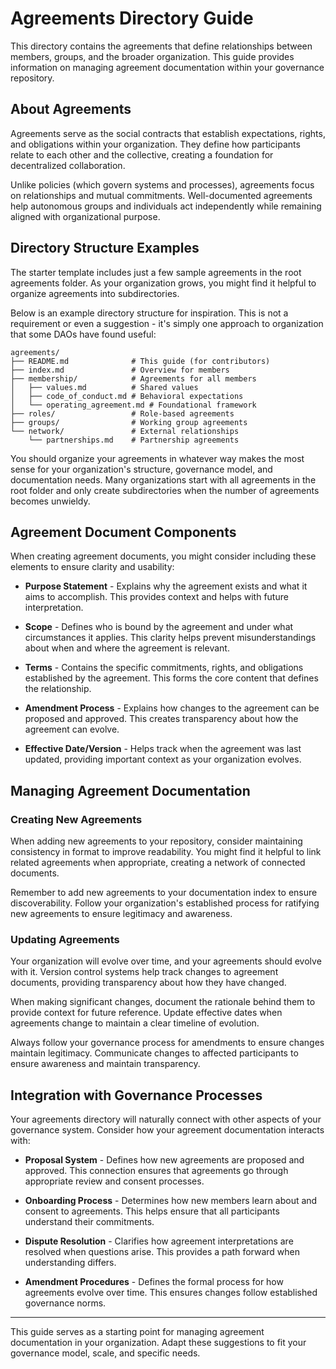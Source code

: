 # Agreements Directory Guide

This directory contains the agreements that define relationships between members, groups, and the broader organization. This guide provides information on managing agreement documentation within your governance repository.

## About Agreements

Agreements serve as the social contracts that establish expectations, rights, and obligations within your organization. They define how participants relate to each other and the collective, creating a foundation for decentralized collaboration.

Unlike policies (which govern systems and processes), agreements focus on relationships and mutual commitments. Well-documented agreements help autonomous groups and individuals act independently while remaining aligned with organizational purpose.

## Directory Structure Examples

The starter template includes just a few sample agreements in the root agreements folder. As your organization grows, you might find it helpful to organize agreements into subdirectories.

Below is an example directory structure for inspiration. This is not a requirement or even a suggestion - it's simply one approach to organization that some DAOs have found useful:

```
agreements/
├── README.md              # This guide (for contributors)
├── index.md               # Overview for members
├── membership/            # Agreements for all members
│   ├── values.md          # Shared values
│   ├── code_of_conduct.md # Behavioral expectations
│   └── operating_agreement.md # Foundational framework
├── roles/                 # Role-based agreements
├── groups/                # Working group agreements
└── network/               # External relationships
    └── partnerships.md    # Partnership agreements
```

You should organize your agreements in whatever way makes the most sense for your organization's structure, governance model, and documentation needs. Many organizations start with all agreements in the root folder and only create subdirectories when the number of agreements becomes unwieldy.

## Agreement Document Components

When creating agreement documents, you might consider including these elements to ensure clarity and usability:

* **Purpose Statement** - Explains why the agreement exists and what it aims to accomplish. This provides context and helps with future interpretation.

* **Scope** - Defines who is bound by the agreement and under what circumstances it applies. This clarity helps prevent misunderstandings about when and where the agreement is relevant.

* **Terms** - Contains the specific commitments, rights, and obligations established by the agreement. This forms the core content that defines the relationship.

* **Amendment Process** - Explains how changes to the agreement can be proposed and approved. This creates transparency about how the agreement can evolve.

* **Effective Date/Version** - Helps track when the agreement was last updated, providing important context as your organization evolves.

## Managing Agreement Documentation

### Creating New Agreements

When adding new agreements to your repository, consider maintaining consistency in format to improve readability. You might find it helpful to link related agreements when appropriate, creating a network of connected documents.

Remember to add new agreements to your documentation index to ensure discoverability. Follow your organization's established process for ratifying new agreements to ensure legitimacy and awareness.

### Updating Agreements

Your organization will evolve over time, and your agreements should evolve with it. Version control systems help track changes to agreement documents, providing transparency about how they have changed.

When making significant changes, document the rationale behind them to provide context for future reference. Update effective dates when agreements change to maintain a clear timeline of evolution.

Always follow your governance process for amendments to ensure changes maintain legitimacy. Communicate changes to affected participants to ensure awareness and maintain transparency.

## Integration with Governance Processes

Your agreements directory will naturally connect with other aspects of your governance system. Consider how your agreement documentation interacts with:

* **Proposal System** - Defines how new agreements are proposed and approved. This connection ensures that agreements go through appropriate review and consent processes.

* **Onboarding Process** - Determines how new members learn about and consent to agreements. This helps ensure that all participants understand their commitments.

* **Dispute Resolution** - Clarifies how agreement interpretations are resolved when questions arise. This provides a path forward when understanding differs.

* **Amendment Procedures** - Defines the formal process for how agreements evolve over time. This ensures changes follow established governance norms.

---

This guide serves as a starting point for managing agreement documentation in your organization. Adapt these suggestions to fit your governance model, scale, and specific needs.